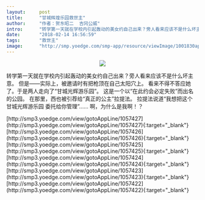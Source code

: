 ```yaml
---
layout:     post
title:      "甘城辉煌乐园救世主"
author:     "作者：贺东昭二  吉冈公威"
intro:      "转学第一天就在学校内引起轰动的美女约自己出来？旁人看来应该不是什么坏主意。 但是——实际上，被邀请时有把枪顶在自己太阳穴上。 看来不得不答应她了。于是两人走向了“甘城光辉游乐园”。 这是一个以“在此约会必定失败”而出名的公园。 在那里，西也被引荐给“真正的公主”拉提法。 拉提法说道“我想把这个 甘城光辉游乐园 委托给你管理”…… 啊，为什么是我啊！？"
date:       "2018-02-14 16:56:59"
tags:       "救世主"
image:      "http://smp.yoedge.com/smp-app/resource/viewImage/1001830appline.png"
---
```

<div style="text-align: center">
<p><img src="http://smp.yoedge.com/smp-app/resource/viewImage/1001830appline.png"/></p>
</div>
<p class="post-meta">
<span>转学第一天就在学校内引起轰动的美女约自己出来？旁人看来应该不是什么坏主意。 但是——实际上，被邀请时有把枪顶在自己太阳穴上。 看来不得不答应她了。于是两人走向了“甘城光辉游乐园”。 这是一个以“在此约会必定失败”而出名的公园。 在那里，西也被引荐给“真正的公主”拉提法。 拉提法说道“我想把这个 甘城光辉游乐园 委托给你管理”…… 啊，为什么是我啊！？</span>
</p>
[http://smp3.yoedge.com/view/gotoAppLine/1057427](http://smp3.yoedge.com/view/gotoAppLine/1057427){:target="_blank"}
[http://smp3.yoedge.com/view/gotoAppLine/1057426](http://smp3.yoedge.com/view/gotoAppLine/1057426){:target="_blank"}
[http://smp3.yoedge.com/view/gotoAppLine/1057425](http://smp3.yoedge.com/view/gotoAppLine/1057425){:target="_blank"}
[http://smp3.yoedge.com/view/gotoAppLine/1057424](http://smp3.yoedge.com/view/gotoAppLine/1057424){:target="_blank"}
[http://smp3.yoedge.com/view/gotoAppLine/1057423](http://smp3.yoedge.com/view/gotoAppLine/1057423){:target="_blank"}
[http://smp3.yoedge.com/view/gotoAppLine/1057422](http://smp3.yoedge.com/view/gotoAppLine/1057422){:target="_blank"}


